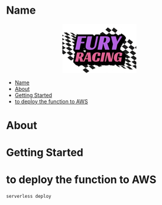 # Name

<p align="center">
<img src="../frontend/public/img/Fury_Racing_logo_HD.png" width="200" alt="Name">
<br/>

- [Name](#name)
- [About](#about)
- [Getting Started](#getting-started)
- [to deploy the function to AWS](#to-deploy-the-function-to-aws)

# About

<!-- Include a blurb about your project, including a link to docs if applicable -->

# Getting Started

# to deploy the function to AWS

```bash
serverless deploy
```

